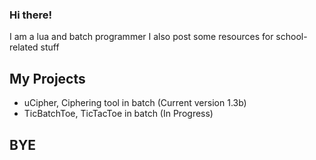 ### Hi there!

I am a lua and batch programmer
I also post some resources for school-related stuff

## My Projects

- uCipher, Ciphering tool in batch (Current version 1.3b)
- TicBatchToe, TicTacToe in batch (In Progress)

## BYE
